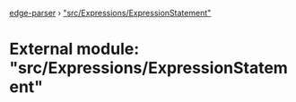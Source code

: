 [edge-parser](../README.md) › ["src/Expressions/ExpressionStatement"](_src_expressions_expressionstatement_.md)

# External module: "src/Expressions/ExpressionStatement"


